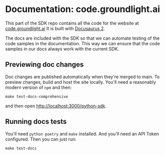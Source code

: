 # Documentation: code.groundlight.ai

This part of the SDK repo contains all the code for the website at [code.groundlight.ai](https://code.groundlight.ai/)  It is built with [Docusaurus 2](https://docusaurus.io/).

The docs are included with the SDK so that we can automate testing of the code samples in the documentation.  This way we can ensure that the code samples in our docs always work with the current SDK.

## Previewing doc changes

Doc changes are published automatically when they're merged to main.  To preview changes, build and host the site locally.  You'll need a reasonably modern version of `npm` and then:

```
make test-docs-comprehensive
```

and then open [http://localhost:3000/python-sdk](http://localhost:3000/python-sdk).


## Running docs tests

You'll need `python poetry` and `make` installed.  And you'll need an API Token configured.  Then you can just run:

```
make test-docs
```

